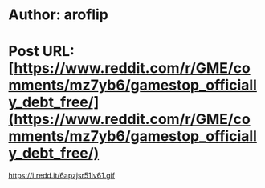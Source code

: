 # Author: aroflip
# Post URL: [https://www.reddit.com/r/GME/comments/mz7yb6/gamestop_officially_debt_free/](https://www.reddit.com/r/GME/comments/mz7yb6/gamestop_officially_debt_free/)


https://i.redd.it/6apzjsr51lv61.gif